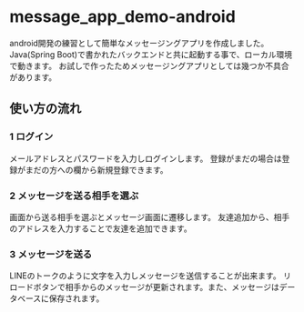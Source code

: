 # message_app_demo-android

android開発の練習として簡単なメッセージングアプリを作成しました。
Java(Spring Boot)で書かれたバックエンドと共に起動する事で、ローカル環境で動きます。
お試しで作ったためメッセージングアプリとしては幾つか不具合があります。

## 使い方の流れ
### 1 ログイン
メールアドレスとパスワードを入力しログインします。
登録がまだの場合は登録がまだの方への欄から新規登録できます。

### 2 メッセージを送る相手を選ぶ
画面から送る相手を選ぶとメッセージ画面に遷移します。
友達追加から、相手のアドレスを入力することで友達を追加できます。

### 3 メッセージを送る
LINEのトークのように文字を入力しメッセージを送信することが出来ます。
リロードボタンで相手からのメッセージが更新されます。また、メッセージはデータベースに保存されます。



